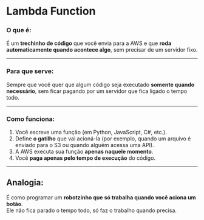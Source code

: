 # Lambda Function

### **O que é:**  
É um **trechinho de código** que você envia para a AWS e que **roda automaticamente quando acontece algo**, sem precisar de um servidor fixo.

---

### **Para que serve:**  
Sempre que você quer que algum código seja executado **somente quando necessário**, sem ficar pagando por um servidor que fica ligado o tempo todo.

---

### **Como funciona:**

1. Você escreve uma função (em Python, JavaScript, C#, etc.).  
2. Define **o gatilho** que vai acioná-la (por exemplo, quando um arquivo é enviado para o S3 ou quando alguém acessa uma API).  
3. A AWS executa sua função **apenas naquele momento**.  
4. Você **paga apenas pelo tempo de execução** do código.

---

## **Analogia:**  
É como programar um **robotzinho que só trabalha quando você aciona um botão**.  
Ele não fica parado o tempo todo, só faz o trabalho quando precisa.